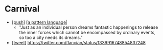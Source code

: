 # Carnival

- [[push]] [[a pattern language]]
  - "Just as an individual person dreams fantastic happenings to release the inner forces which cannot be encompassed by ordinary events, so too a city needs its dreams." 
- [[tweet]] https://twitter.com/flancian/status/1339916748854837248


[//begin]: # "Autogenerated link references for markdown compatibility"
[push]: push "Push"
[a pattern language]: a-pattern-language "A Pattern Language"
[tweet]: tweet "Tweet"
[//end]: # "Autogenerated link references"